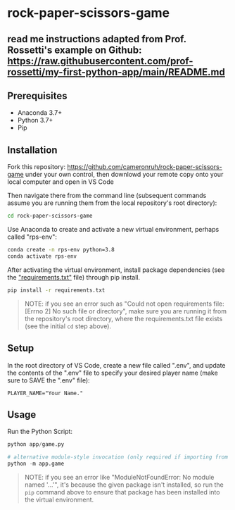# rock-paper-scissors-game

## read me instructions adapted from Prof. Rossetti's example on Github: https://raw.githubusercontent.com/prof-rossetti/my-first-python-app/main/README.md

## Prerequisites

  + Anaconda 3.7+
  + Python 3.7+
  + Pip

## Installation

Fork this repository: https://github.com/cameronruh/rock-paper-scissors-game under your own control, then downlowd your remote copy onto your local computer and open in VS Code

Then navigate there from the command line (subsequent commands assume you are running them from the local repository's root directory):

```sh
cd rock-paper-scissors-game
```

Use Anaconda to create and activate a new virtual environment, perhaps called "rps-env":

```sh
conda create -n rps-env python=3.8
conda activate rps-env
```

After activating the virtual environment, install package dependencies (see the ["requirements.txt"](/requirements.txt) file) through pip install. 

```sh
pip install -r requirements.txt
```

> NOTE: if you see an error such as "Could not open requirements file: [Errno 2] No such file or directory", make sure you are running it from the repository's root directory, where the requirements.txt file exists (see the initial `cd` step above).

## Setup

In the root directory of VS Code, create a new file called ".env", and update the contents of the ".env" file to specify your desired player name (make sure to SAVE the ".env" file):

    PLAYER_NAME="Your Name."

## Usage 

Run the Python Script:

```py
python app/game.py

# alternative module-style invocation (only required if importing from one file to another):
python -m app.game
```

> NOTE: if you see an error like "ModuleNotFoundError: No module named '...'", it's because the given package isn't installed, so run the `pip` command above to ensure that package has been installed into the virtual environment.
